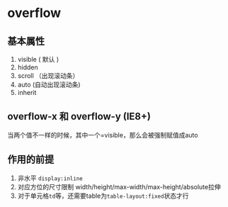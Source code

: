 # overflow

## 基本属性

1. visible ( 默认 )
2. hidden 
3. scroll （出现滚动条）
4. auto (自动出现滚动条)
5. inherit

## overflow-x 和 overflow-y (IE8+)
当两个值不一样的时候，其中一个=visible，那么会被强制赋值成auto

## 作用的前提

1. 非水平 `display:inline`
2. 对应方位的尺寸限制 width/height/max-width/max-height/absolute拉伸
3. 对于单元格`td`等，还需要table为`table-layout:fixed`状态才行